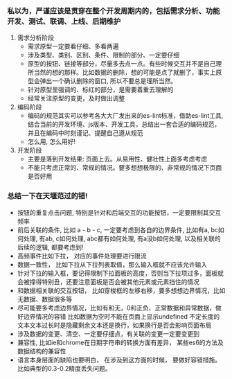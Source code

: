### 私以为，严谨应该是贯穿在整个开发周期内的，包括需求分析、功能开发、测试、联调、上线、后期维护
1. 需求分析阶段
    * 需求原型一定要看仔细、多看两遍
    * 涉及类型、类别、区别、条件、限制的部分、一定要仔细
    * 原型的按钮、链接等部分，尽量多去点一点。有些时候交互并不是自己理所当然的想的那样。比如数据的删除，想的可能是点了就删了，事实上原型会弹出一个确认删除的窗口, 所以不要总是理所当然。
    * 针对原型里强调的、标红的部分，是需要着重去理解的
    * 经常关注原型的变更，及时做出调整
2. 编码阶段
    * 编码的规范其实可以参考各大大厂发出来的es-lint标准，借助es-lint工具, 结合当前的开发环境、js版本、开发工具，总结出一套合适的编码规范，并且在编码中时刻谨记、提醒自己遵从规范
    * 怎么用, 怎么用好!
3. 开发阶段
    * 主要是落到开发结果: 页面上去。从易用性、健壮性上面多考虑考虑
    * 不能只考虑正常的、常规的情况。要多想想极限的、非常规的情况下页面是否好用
### 总结一下在天堰范过的错!
* 按钮的重复点击问题, 特别是针对和后端交互的功能按钮，一定要限制其交互频率
* 前后关联的条件, 比如 a - b - c, 一定要考虑到各自的边界条件, 比如有a, bc如何处理, 有ab, c如何处理, abc都有如何处理, 有a没b如何处理, 以及相关联的后续的逻辑, 都要考虑到!
* 高频事件比如下拉， 对应的事件处理要进行限流
* 数据一致性， 比如下拉从下拉列表取值，那么输入框就不应该允许输入
* 针对下拉的输入框，要记得限制下拉面板的高度，否则当下拉项过多，面板就会被撑得特别丑，还要注意面板是否会被其他元素或元素挡住的情况
* 和数据相关联的交互按钮， 比如穿梭框的左移右移，要多想想边界情况，比如无数据、数据很多等
* 尽可能要多考虑边界情况，比如有和无，0和正负、正常数据和异常数据，做好边界情况的容错
  比如数据为空时不能在页面上显示undefined
  不定长度的文本文本过长时是隐藏剩余文本还是换行，如果换行是否会影响页面布局
* 涉及数据的变更、清空、一定要仔细点，有关联的变更一定要变更到
* 兼容性, 比如ie和chrome在日期字符串的转换方面有差异， 某些es6的方法及数据结构的兼容性
* 语言本身层面的缺陷也要明白， 在涉及到这方面的时候， 要做好容错措施。 比如典型的0.3-0.2精度丢失问题。

